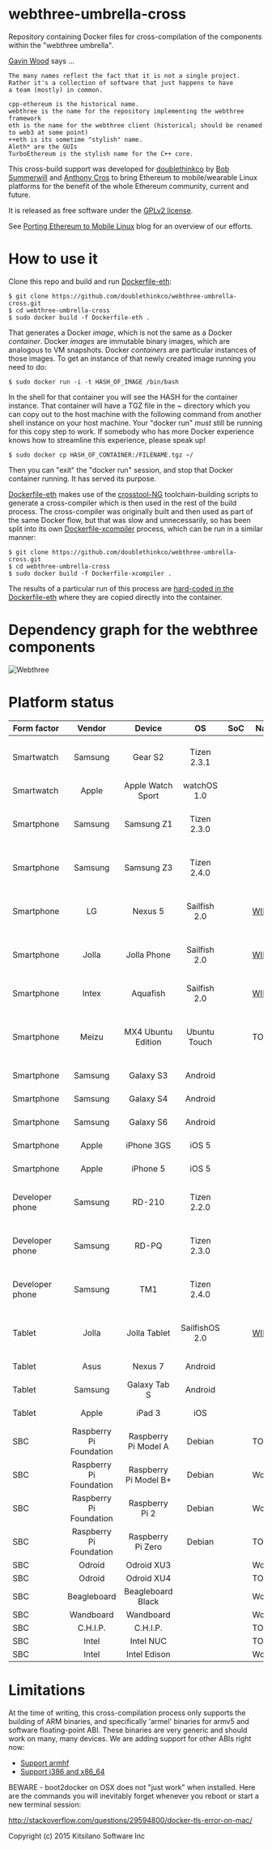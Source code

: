 # webthree-umbrella-cross

Repository containing Docker files for cross-compilation of the
components within the "webthree umbrella".

[Gavin Wood](https://github.com/gavofyork) says ...

    The many names reflect the fact that it is not a single project.
    Rather it's a collection of software that just happens to have
    a team (mostly) in common.
    
    cpp-ethereum is the historical name.
    webthree is the name for the repository implementing the webthree framework
    eth is the name for the webthree client (historical; should be renamed to web3 at some point)
    ++eth is its sometime "stylish" name.
    Aleth* are the GUIs
    TurboEthereum is the stylish name for the C++ core.

This cross-build support was developed for
[doublethinkco](http://doublethink.co) by
[Bob Summerwill](http://bobsummerwill.com)
and
[Anthony Cros](https://github.com/anthony-cros)
to bring Ethereum to mobile/wearable Linux platforms for the benefit
of the whole Ethereum community, current and future.

It is released as free software under the
[GPLv2 license](https://github.com/doublethinkco/webthree-umbrella-cross/blob/master/LICENSE.txt).

See [Porting Ethereum to Mobile Linux](http://doublethink.co/2015/09/22/porting-ethereum-to-mobile-linux/)
blog for an overview of our efforts.

# How to use it

Clone this repo and build and run [Dockerfile-eth](https://github.com/doublethinkco/webthree-umbrella-cross/blob/master/Dockerfile-eth):

    $ git clone https://github.com/doublethinkco/webthree-umbrella-cross.git
    $ cd webthree-umbrella-cross
    $ sudo docker build -f Dockerfile-eth .

That generates a Docker *image*, which is not the same as a Docker
*container*.  Docker *images* are immutable binary images, which are
analogous to VM snapshots.  Docker *containers* are particular instances
of those images.  To get an instance of that newly created image running
you need to do:

    $ sudo docker run -i -t HASH_OF_IMAGE /bin/bash

In the shell for that container you will see the HASH for the container
instance.  That container will have a TGZ file in the ~ directory
which you can copy out to the host machine with the following command
from another shell instance on your host machine.  Your "docker run"
*must* still be running for this copy step to work.    If somebody who
has more Docker experience knows how to streamline this experience,
please speak up!

    $ sudo docker cp HASH_OF_CONTAINER:/FILENAME.tgz ~/

Then you can "exit" the "docker run" session, and stop that Docker
container running.   It has served its purpose.

[Dockerfile-eth](https://github.com/doublethinkco/webthree-umbrella-cross/blob/master/Dockerfile-eth)
makes use of the [crosstool-NG](http://crosstool-ng.org/) toolchain-building
scripts to generate a cross-compiler which is then used in the rest of the
build process.  The cross-compiler was originally built and then used as
part of the same Docker flow, but that was slow and unnecessarily, so has
been split into its own [Dockerfile-xcompiler](https://github.com/doublethinkco/webthree-umbrella-cross/blob/master/Dockerfile-xcompiler)
process, which can be run in a similar manner:

    $ git clone https://github.com/doublethinkco/webthree-umbrella-cross.git
    $ cd webthree-umbrella-cross
    $ sudo docker build -f Dockerfile-xcompiler .

The results of a particular run of this process are
[hard-coded in the Dockerfile-eth](https://github.com/doublethinkco/webthree-umbrella-cross/blob/master/Dockerfile-eth#L46)
where they are copied directly into the container.


# Dependency graph for the webthree components

![Webthree](https://ipfs.pics/ipfs/QmcaAgncr7MgUKNBb4ebEDHVE4uro2g2NS6krMcGXyPq4n)

# Platform status


| Form factor      | Vendor                  | Device                | OS             | SoC | Native    | Cross     | Notes |
| ---------------- |:-----------------------:|:---------------------:|:--------------:| --- | --------- | --------- | ----------------------------
| Smartwatch      | Samsung                 | Gear S2               | Tizen 2.3.1    | |         | [Broken #20](https://github.com/doublethinkco/webthree-umbrella-cross/issues/20)  | Working through ABI issues
| Smartwatch      | Apple                   | Apple Watch Sport     | watchOS 1.0    | |         | [TODO #41](https://github.com/doublethinkco/webthree-umbrella-cross/issues/41)    |
| Smartphone      | Samsung                 | Samsung Z1            | Tizen 2.3.0    | |         | [Broken #20](https://github.com/doublethinkco/webthree-umbrella-cross/issues/20) | Working through ABI issues
| Smartphone      | Samsung                 | Samsung Z3            | Tizen 2.4.0    | |         | [Broken #20](https://github.com/doublethinkco/webthree-umbrella-cross/issues/20)  | Working through ABI issues
| Smartphone      | LG                      | Nexus 5               | Sailfish 2.0   | | [WIP](https://build.merproject.org/project/show/home:vgrade:ethereum) | [Broken #21](https://github.com/doublethinkco/webthree-umbrella-cross/issues/21) | Working through ABI issues
| Smartphone      | Jolla                   | Jolla Phone           | Sailfish 2.0   | | [WIP](https://build.merproject.org/project/show/home:vgrade:ethereum) | [Broken #21](https://github.com/doublethinkco/webthree-umbrella-cross/issues/21) | Working through ABI issues
| Smartphone      | Intex                   | Aquafish              | Sailfish 2.0   | | [WIP](https://build.merproject.org/project/show/home:vgrade:ethereum) | [Broken #21](https://github.com/doublethinkco/webthree-umbrella-cross/issues/21) | Due for release in Q1 2016
| Smartphone      | Meizu                   | MX4 Ubuntu Edition    | Ubuntu Touch   | | TODO    | [TODO #3](https://github.com/doublethinkco/webthree-umbrella-cross/issues/3)    | Anthony struggling with device setup
| Smartphone      | Samsung                 | Galaxy S3             | Android        | |         | [TODO #35](https://github.com/doublethinkco/webthree-umbrella-cross/issues/35) |
| Smartphone      | Samsung                 | Galaxy S4             | Android        | |         | [TODO #35](https://github.com/doublethinkco/webthree-umbrella-cross/issues/35) |
| Smartphone      | Samsung                 | Galaxy S6             | Android        | |         | [TODO #35](https://github.com/doublethinkco/webthree-umbrella-cross/issues/35) | 
| Smartphone      | Apple                   | iPhone 3GS            | iOS 5          | |         | [TODO #36](https://github.com/doublethinkco/webthree-umbrella-cross/issues/36)    |
| Smartphone      | Apple                   | iPhone 5              | iOS 5          | |         | [TODO #36](https://github.com/doublethinkco/webthree-umbrella-cross/issues/36)    |
| Developer phone | Samsung                 | RD-210                | Tizen 2.2.0    | |         | [Broken #20](https://github.com/doublethinkco/webthree-umbrella-cross/issues/20)  | Working through ABI issues
| Developer phone | Samsung                 | RD-PQ                 | Tizen 2.3.0    | |         | [Broken #20](https://github.com/doublethinkco/webthree-umbrella-cross/issues/20)  | Working through ABI issues
| Developer phone | Samsung                 | TM1                   | Tizen 2.4.0    | |         | [Broken #20](https://github.com/doublethinkco/webthree-umbrella-cross/issues/20)  | Working through ABI issues
| Tablet          | Jolla                   | Jolla Tablet          | SailfishOS 2.0 | | [WIP](https://build.merproject.org/project/show/home:vgrade:ethereum) | [Broken #21](https://github.com/doublethinkco/webthree-umbrella-cross/issues/21) | Working through ABI issues
| Tablet          | Asus                    | Nexus 7               | Android        | |         | [TODO #35](https://github.com/doublethinkco/webthree-umbrella-cross/issues/35) |
| Tablet          | Samsung                 | Galaxy Tab S          | Android        | |         | [TODO #35](https://github.com/doublethinkco/webthree-umbrella-cross/issues/35) |
| Tablet          | Apple                   | iPad 3                | iOS            | |         | [TODO #36](https://github.com/doublethinkco/webthree-umbrella-cross/issues/36) |
| SBC             | Raspberry Pi Foundation | Raspberry Pi Model A  | Debian         | | TODO    | TODO    |
| SBC             | Raspberry Pi Foundation | Raspberry Pi Model B+ | Debian         | | Working | TODO    |
| SBC             | Raspberry Pi Foundation | Raspberry Pi 2        | Debian         | | Working | Working |
| SBC             | Raspberry Pi Foundation | Raspberry Pi Zero     | Debian         | | TODO    | Working |
| SBC             | Odroid                  | Odroid XU3            |                | | Working | [Working](https://twitter.com/BobSummerwill/status/670585217384628224) |
| SBC             | Odroid                  | Odroid XU4            |                | | TODO    | TODO    |
| SBC             | Beagleboard             | Beagleboard Black     |                | | Working | TODO    |
| SBC             | Wandboard               | Wandboard             |                | | Working | [Working](https://twitter.com/BobSummerwill/status/670573142914519040) |
| SBC             | C.H.I.P.                | C.H.I.P.              |                | | TODO    | TODO    |
| SBC             | Intel                   | Intel NUC             |                | | TODO    | TODO    |
| SBC             | Intel                   | Intel Edison          |                | | Working | TODO    |

# Limitations

At the time of writing, this cross-compilation process only supports
the building of ARM binaries, and specifically 'armel' binaries for
armv5 and software floating-point ABI.  These binaries are very
generic and should work on many, many devices.   We are adding support
for other ABIs right now:

- [Support armhf](https://github.com/doublethinkco/webthree-umbrella-cross/issues/10)
- [Support i386 and x86_64](https://github.com/doublethinkco/webthree-umbrella-cross/issues/37)

BEWARE - boot2docker on OSX does not "just work" when installed.
Here are the commands you will inevitably forget whenever you reboot
or start a new terminal session:

http://stackoverflow.com/questions/29594800/docker-tls-error-on-mac/


Copyright (c) 2015 Kitsilano Software Inc
